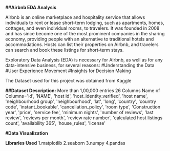 **##Airbnb EDA Analysis**

Airbnb is an online marketplace and hospitality service that allows individuals to rent or lease short-term lodging, such as apartments, homes, cottages, and even individual rooms, to travelers. It was founded in 2008 and has since become one of the most prominent companies in the sharing economy, providing people with an alternative to traditional hotels and accommodations. Hosts can list their properties on Airbnb, and travelers can search and book these listings for short-term stays.

Exploratory Data Analysis (EDA) is necessary for Airbnb, as well as for any data-intensive business, for several reasons:
#Understanding the Data
#User Experience Movement
#Insights for Decision Making 

The Dataset used for this project was obtained from Kaggle

**##Dataset Description:**
More than 1,00,000 entries
26 Columns
Name of Columns='id', 'NAME', 'host id', 'host_identity_verified', 'host name',
       'neighbourhood group', 'neighbourhood', 'lat', 'long', 'country',
       'country code', 'instant_bookable', 'cancellation_policy', 'room type',
       'Construction year', 'price', 'service fee', 'minimum nights',
       'number of reviews', 'last review', 'reviews per month',
       'review rate number', 'calculated host listings count',
       'availability 365', 'house_rules', 'license'

**#Data Visualization**

**Libraries Used**
1.matplotlib
2.seaborn
3.numpy
4.pandas



       
